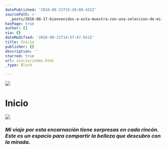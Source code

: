 ```yaml
---
datePublished: '2016-08-21T15:10:08.431Z'
sourcePath: >-
  _posts/2016-08-17-bienvenidos-a-esta-muestra-con-una-seleccion-de-mi-trabajo-f.md
hasPage: true
author: []
via: {}
dateModified: '2016-08-21T14:57:47.651Z'
title: Inicio
publisher: {}
description: ''
starred: true
url: inicio/index.html
_type: Blurb

---
```

![](https://the-grid-user-content.s3-us-west-2.amazonaws.com/9dd1858c-2f09-4e28-81fa-67cac58587ca.jpg)

# Inicio
![](https://the-grid-user-content.s3-us-west-2.amazonaws.com/4e2e5c32-de53-4a8c-a50d-63bce5dc8fae.jpg)

### _Mi viaje por esta encarnación tiene sorpresas en cada rincón. Este es un espacio para compartir la belleza que descubro con la mirada._
